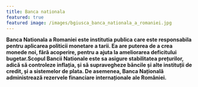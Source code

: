 ```yaml
---
title: Banca nationala
featured: true
featured image: /images/bgiusca_banca_nationala_a_romaniei.jpg
---
```

**Banca Nationala a Romaniei este institutia publica care este responsabila pentru aplicarea politicii monetare a tarii. Ea are puterea de a crea monede noi, fără acoperire, pentru a ajuta la ameliorarea deficitului bugetar.Scopul Bancii Nationale este sa asigure stabilitatea prețurilor, adică să controleze inflația, și să supravegheze băncile și alte instituții de credit, și a sistemelor de plata. De asemenea, Banca Națională administrează rezervele financiare internaționale ale României.**